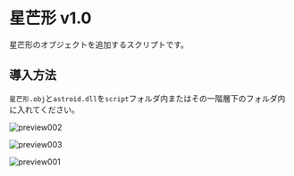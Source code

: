 # 星芒形 v1.0

星芒形のオブジェクトを追加するスクリプトです。

## 導入方法
`星芒形.obj`と`astroid.dll`を`script`フォルダ内またはその一階層下のフォルダ内に入れてください。

![preview002](https://github.com/mimaraka/aviutl-scripts/assets/106879397/9bfc046b-4432-4d2a-b43a-03d41b229ffd)

![preview003](https://github.com/mimaraka/aviutl-scripts/assets/106879397/e2aa7106-9455-4ba8-8e82-62469c5b551c)

![preview001](https://github.com/mimaraka/aviutl-scripts/assets/106879397/e801fefe-1451-4bfe-892d-ca9c44a551eb)
